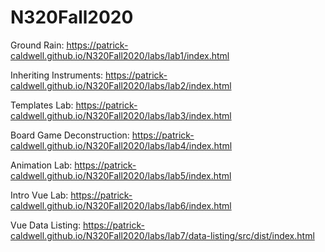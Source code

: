 # N320Fall2020

Ground Rain: https://patrick-caldwell.github.io/N320Fall2020/labs/lab1/index.html

Inheriting Instruments: https://patrick-caldwell.github.io/N320Fall2020/labs/lab2/index.html

Templates Lab: https://patrick-caldwell.github.io/N320Fall2020/labs/lab3/index.html

Board Game Deconstruction: https://patrick-caldwell.github.io/N320Fall2020/labs/lab4/index.html

Animation Lab: https://patrick-caldwell.github.io/N320Fall2020/labs/lab5/index.html

Intro Vue Lab: https://patrick-caldwell.github.io/N320Fall2020/labs/lab6/index.html

Vue Data Listing: https://patrick-caldwell.github.io/N320Fall2020/labs/lab7/data-listing/src/dist/index.html

